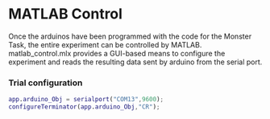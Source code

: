 # MATLAB Control

Once the arduinos have been programmed with the code for the Monster Task, the entire experiment can be controlled by MATLAB.  matlab_control.mlx provides a GUI-based means to configure the experiment and reads the resulting data sent by arduino from the serial port.

### Trial configuration

```matlab
app.arduino_Obj = serialport("COM13",9600);
configureTerminator(app.arduino_Obj,"CR");
```


